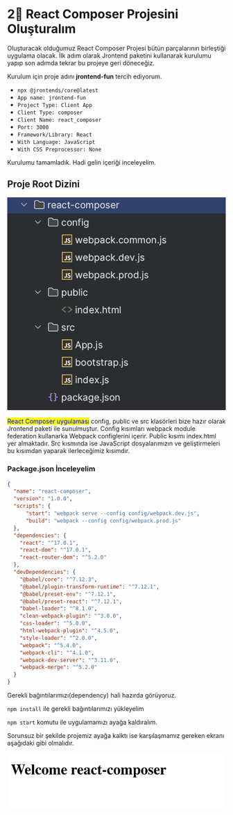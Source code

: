 # 2⃣ React Composer Projesini Oluşturalım

Oluşturacak olduğumuz React Composer Projesi bütün parçalarının birleştiği uygulama olacak. İlk adım olarak Jrontend paketini kullanarak kurulumu yapıp son adımda tekrar bu projeye geri döneceğiz.



Kurulum için proje adını **jrontend-fun** tercih ediyorum.

* `npx @jrontends/core@latest`
* `App name: jrontend-fun`
* `Project Type: Client App`
* `Client Type: composer`
* `Client Name: react_composer`
* `Port: 3000`
* `Framework/Library: React`
* `With Language: JavaScript`
* `With CSS Preprocessor: None`

Kurulumu tamamladık. Hadi gelin içeriği inceleyelim.

## Proje Root Dizini

![](<../.gitbook/assets/Screenshot 2023-05-07 at 20.15.29.png>)

<mark style="color:blue;">React Composer uygulaması</mark> config, public ve src klasörleri bize hazır olarak Jrontend paketi ile sunulmuştur. Config kısımları webpack module federation kullanarka Webpack configlerini içerir. Public kısımı index.html yer almaktadır. Src kısmında ise JavaScript dosyalarımızın ve geliştirmeleri bu kısımdan yaparak ilerleceğimiz kısımdır.

### Package.json İnceleyelim

```json
{
  "name": "react-composer",
  "version": "1.0.0",
  "scripts": {
      "start": "webpack serve --config config/webpack.dev.js",
      "build": "webpack --config config/webpack.prod.js"
  },
  "dependencies": {
    "react": "^17.0.1",
    "react-dom": "^17.0.1",
    "react-router-dom": "^5.2.0"
  },
  "devDependencies": {
    "@babel/core": "^7.12.3",
    "@babel/plugin-transform-runtime": "^7.12.1",
    "@babel/preset-env": "^7.12.1",
    "@babel/preset-react": "^7.12.1",
    "babel-loader": "^8.1.0",
    "clean-webpack-plugin": "^3.0.0",
    "css-loader": "^5.0.0",
    "html-webpack-plugin": "^4.5.0",
    "style-loader": "^2.0.0",
    "webpack": "^5.4.0",
    "webpack-cli": "^4.1.0",
    "webpack-dev-server": "^3.11.0",
    "webpack-merge": "^5.2.0"
  }
}
```

Gerekli bağıntılarımızı(dependency) hali hazırda görüyoruz.&#x20;

`npm install` ile gerekli bağıntılarımızı yükleyelim

`npm start` komutu ile uygulamamızı ayağa kaldıralım.

Sorunsuz bir şekilde projemiz ayağa kalktı ise karşılaşmamız gereken ekranı aşağıdaki gibi olmalıdır.

![](<../.gitbook/assets/Screenshot 2023-05-07 at 20.22.30.png>)
